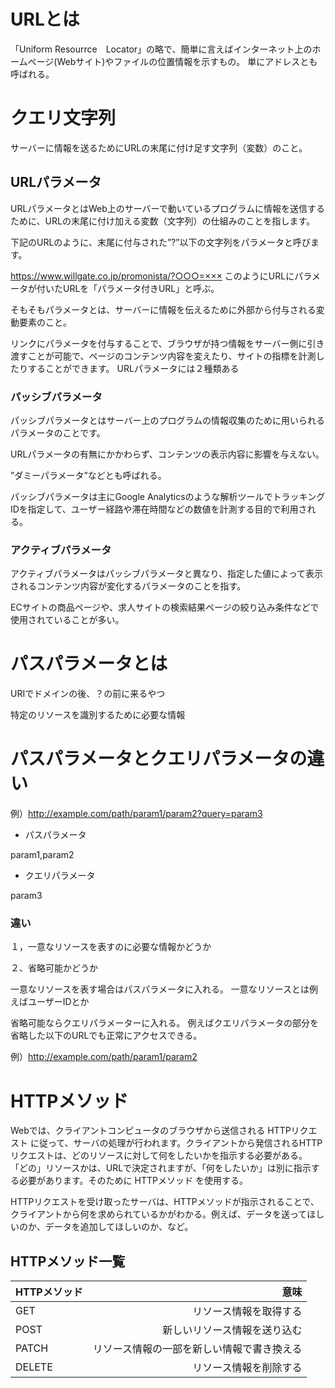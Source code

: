 # URLとは
「Uniform Resourrce　Locator」の略で、簡単に言えばインターネット上のホームページ(Webサイト)やファイルの位置情報を示すもの。
単にアドレスとも呼ばれる。

# クエリ文字列
サーバーに情報を送るためにURLの末尾に付け足す文字列（変数）のこと。
## URLパラメータ
URLパラメータとはWeb上のサーバーで動いているプログラムに情報を送信するために、URLの末尾に付け加える変数（文字列）の仕組みのことを指します。

下記のURLのように、末尾に付与された”?”以下の文字列をパラメータと呼びます。

https://www.willgate.co.jp/promonista/?○○○=×××
このようにURLにパラメータが付いたURLを「パラメータ付きURL」と呼ぶ。

そもそもパラメータとは、サーバーに情報を伝えるために外部から付与される変動要素のこと。

リンクにパラメータを付与することで、ブラウザが持つ情報をサーバー側に引き渡すことが可能で、ページのコンテンツ内容を変えたり、サイトの指標を計測したりすることができます。
URLパラメータには２種類ある

### パッシブパラメータ
パッシブパラメータとはサーバー上のプログラムの情報収集のために用いられるパラメータのことです。

URLパラメータの有無にかかわらず、コンテンツの表示内容に影響を与えない。

”ダミーパラメータ”などとも呼ばれる。

パッシブパラメータは主にGoogle Analyticsのような解析ツールでトラッキングIDを指定して、ユーザー経路や滞在時間などの数値を計測する目的で利用される。
### アクティブパラメータ

アクティブパラメータはパッシブパラメータと異なり、指定した値によって表示されるコンテンツ内容が変化するパラメータのことを指す。

ECサイトの商品ページや、求人サイトの検索結果ページの絞り込み条件などで使用されていることが多い。

# パスパラメータとは

URIでドメインの後、？の前に来るやつ

特定のリソースを識別するために必要な情報

# パスパラメータとクエリパラメータの違い

例）http://example.com/path/param1/param2?query=param3

+ パスパラメータ

param1,param2
 
+ クエリパラメータ
 
 param3
 
 ### 違い
 
１，一意なリソースを表すのに必要な情報かどうか

２、省略可能かどうか

一意なリソースを表す場合はパスパラメータに入れる。
一意なリソースとは例えばユーザーIDとか

省略可能ならクエリパラメーターに入れる。
例えばクエリパラメータの部分を省略した以下のURLでも正常にアクセスできる。

例）http://example.com/path/param1/param2






# HTTPメソッド
Webでは、クライアントコンピュータのブラウザから送信される HTTPリクエスト に従って、サーバの処理が行われます。クライアントから発信されるHTTPリクエストは、どのリソースに対して何をしたいかを指示する必要がある。
「どの」リソースかは、URLで決定されますが、「何をしたいか」は別に指示する必要があります。そのために HTTPメソッド を使用する。

HTTPリクエストを受け取ったサーバは、HTTPメソッドが指示されることで、クライアントから何を求められているかがわかる。例えば、データを送ってほしいのか、データを追加してほしいのか、など。
## HTTPメソッド一覧

|HTTPメソッド|意味|
|:--|--:|
|GET|リソース情報を取得する|
|POST|新しいリソース情報を送り込む|
|PATCH|リソース情報の一部を新しい情報で書き換える|
|DELETE|リソース情報を削除する|


